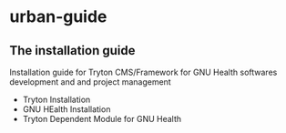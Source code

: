 # urban-guide
## The installation guide
Installation guide for Tryton CMS/Framework for GNU Health softwares development and and project management
* Tryton Installation
* GNU HEalth Installation
* Tryton Dependent Module for GNU Health
